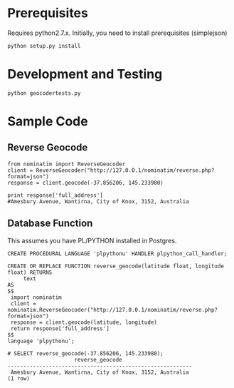 Prerequisites
=============

Requires python2.7.x. Initially, you need to install prerequisites (simplejson)

    python setup.py install

Development and Testing
=======================
    python geocodertests.py

Sample Code
===========

Reverse Geocode
---------------

    from nominatim import ReverseGeocoder
    client = ReverseGeocoder("http://127.0.0.1/nominatim/reverse.php?format=json")
    response = client.geocode(-37.856206, 145.233980)

    print response['full_address']
    #Amesbury Avenue, Wantirna, City of Knox, 3152, Australia

Database Function
---------------

This assumes you have PL/PYTHON installed in Postgres.

    CREATE PROCEDURAL LANGUAGE 'plpythonu' HANDLER plpython_call_handler;

    CREATE OR REPLACE FUNCTION reverse_geocode(latitude float, longitude float) RETURNS
         text
    AS
    $$
     import nominatim
     client = nominatim.ReverseGeocoder("http://127.0.0.1/nominatim/reverse.php?format=json")
     response = client.geocode(latitude, longitude)
     return response['full_address']
    $$
    language 'plpythonu';

    # SELECT reverse_geocode(-37.856206, 145.233980);
                         reverse_geocode
    ----------------------------------------------------------
     Amesbury Avenue, Wantirna, City of Knox, 3152, Australia
    (1 row)


